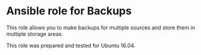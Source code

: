 # Ansible role for Backups

This role allows you to make backups for multiple sources and store them in multiple storage areas.

This role was prepared and tested for Ubuntu 16.04.